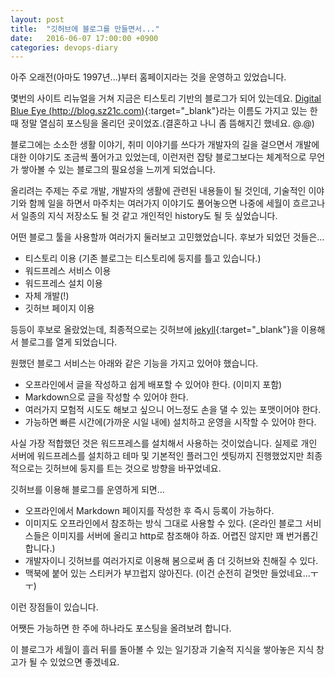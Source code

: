 ```yaml
---
layout: post
title:  "깃허브에 블로그를 만들면서..."
date:   2016-06-07 17:00:00 +0900
categories: devops-diary
---
```

아주 오래전(아마도 1997년...)부터 홈페이지라는 것을 운영하고 있었습니다.

몇번의 사이트 리뉴얼을 거쳐 지금은 티스토리 기반의 블로그가 되어 있는데요. [Digital Blue Eye (http://blog.sz21c.com)](http://blog.sz21c.com){:target="_blank"}라는 이름도 가지고 있는 한 때 정말 열심히 포스팅을 올리던 곳이었죠.(결혼하고 나니 좀 뜸해지긴 했네요. @.@)

블로그에는 소소한 생활 이야기, 취미 이야기를 쓰다가 개발자의 길을 걸으면서 개발에 대한 이야기도 조금씩 풀어가고 있었는데, 이런저런 잡탕 블로그보다는 체계적으로 무언가 쌓아볼 수 있는 블로그의 필요성을 느끼게 되었습니다.

올리려는 주제는 주로 개발, 개발자의 생활에 관련된 내용들이 될 것인데, 기술적인 이야기와 함께 일을 하면서 마주치는 여러가지 이야기도 풀어놓으면 나중에 세월이 흐르고나서 일종의 지식 저장소도 될 것 같고 개인적인 history도 될 듯 싶었습니다.

어떤 블로그 툴을 사용할까 여러가지 둘러보고 고민했었습니다.
후보가 되었던 것들은...

- 티스토리 이용 (기존 블로그는 티스토리에 둥지를 틀고 있습니다.)
- 워드프레스 서비스 이용
- 워드프레스 설치 이용
- 자체 개발(!)
- 깃허브 페이지 이용

등등이 후보로 올랐었는데, 최종적으로는 깃허브에 [jekyll](http://jekyllrb.com/){:target="_blank"}을 이용해서 블로그를 열게 되었습니다.

원했던 블로그 서비스는 아래와 같은 기능을 가지고 있어야 했습니다.

- 오프라인에서 글을 작성하고 쉽게 배포할 수 있어야 한다. (이미지 포함)
- Markdown으로 글을 작성할 수 있어야 한다.
- 여러가지 모험적 시도도 해보고 싶으니 어느정도 손을 댈 수 있는 포맷이어야 한다.
- 가능하면 빠른 시간에(가까운 시일 내에) 설치하고 운영을 시작할 수 있어야 한다.

사실 가장 적합했던 것은 워드프레스를 설치해서 사용하는 것이었습니다.
실제로 개인 서버에 워드프레스를 설치하고 테마 및 기본적인 플러그인 셋팅까지 진행했었지만 최종적으로는 깃허브에 둥지를 트는 것으로 방향을 바꾸었네요.

깃허브를 이용해 블로그를 운영하게 되면...

- 오프라인에서 Markdown 페이지를 작성한 후 즉시 등록이 가능하다.
- 이미지도 오프라인에서 참조하는 방식 그대로 사용할 수 있다. (온라인 블로그 서비스들은 이미지를 서버에 올리고 http로 참조해야 하죠. 어렵진 않지만 꽤 번거롭긴 합니다.)
- 개발자이니 깃허브를 여러가지로 이용해 봄으로써 좀 더 깃허브와 친해질 수 있다.
- 맥북에 붙어 있는 스티커가 부끄럽지 않아진다. (이건 순전히 겉멋만 들었네요...ㅜㅜ)

이런 장점들이 있습니다.

어쨋든 가능하면 한 주에 하나라도 포스팅을 올려보려 합니다.

이 블로그가 세월이 흘러 뒤를 돌아볼 수 있는 일기장과 기술적 지식을 쌓아놓은 지식 창고가 될 수 있었으면 좋겠네요.
